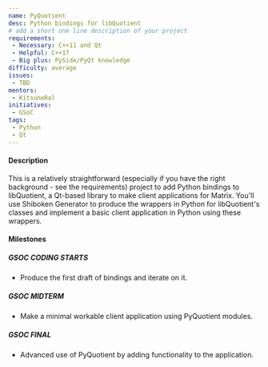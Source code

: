 ```yaml
---
name: PyQuotient
desc: Python bindings for libQuotient
# add a short one line description of your project
requirements:
 - Necessary: C++11 and Qt
 - Helpful: C++17
 - Big plus: PySide/PyQt knowledge
difficulty: average
issues:
 - TBD
mentors:
 - KitsuneRal
initiatives:
 - GSoC
tags:
 - Python
 - Qt
---
```


#### Description

This is a relatively straightforward (especially if you have the right background -
see the requirements) project to add Python bindings to libQuotient, a Qt-based
library to make client applications for Matrix. You'll use Shiboken Generator to
produce the wrappers in Python for libQuotient's classes and implement a basic
client application in Python using these wrappers.

#### Milestones

##### GSOC CODING STARTS

* Produce the first draft of bindings and iterate on it.

##### GSOC MIDTERM

* Make a minimal workable client application using PyQuotient modules.

##### GSOC FINAL

* Advanced use of PyQuotient by adding functionality to the application.
